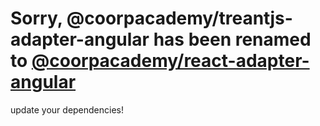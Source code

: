 # Sorry, @coorpacademy/treantjs-adapter-angular has been renamed to [@coorpacademy/react-adapter-angular](https://www.npmjs.com/package/@coorpacademy/react-adapter-angular)

update your dependencies!
